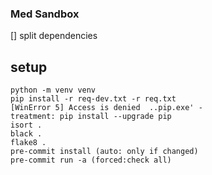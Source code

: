 ### Med Sandbox

[] split dependencies

## setup

```
python -m venv venv
pip install -r req-dev.txt -r req.txt
[WinError 5] Access is denied  ..pip.exe' -
treatment: pip install --upgrade pip
isort .
black .
flake8 .
pre-commit install (auto: only if changed)
pre-commit run -a (forced:check all)

```
